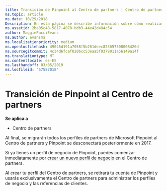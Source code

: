 ```yaml
---
title: Transición de Pinpoint al Centro de partners | Centro de partners
ms.topic: article
ms.date: 10/29/2018
Description: En esta página se describe información sobre cómo realizar la transición de Pinpoint al Centro de partners.
ms.assetid: 2ba05c48-5817-4078-bdb3-44e42d484c54
author: MaggiePucciEvans
ms.author: evansma
ms.localizationpriority: medium
ms.openlocfilehash: 49045d191a7058f5b261deec823657308008420d
ms.sourcegitcommit: 4c34d6fcaf020bcc53eaa5f0379011a56149a14f
ms.translationtype: MT
ms.contentlocale: es-ES
ms.lasthandoff: 03/05/2019
ms.locfileid: "57587018"
---
```

# <a name="transition-from-pinpoint-to-partner-center"></a>Transición de Pinpoint al Centro de partners

**Se aplica a**

-  Centro de partners

Al final, se migrarán todos los perfiles de partners de Microsoft Pinpoint al Centro de partners y Pinpoint se desconectará posteriormente en 2017. 

Si ya tienes un perfil de negocio de Pinpoint, puedes comenzar inmediatamente por [crear un nuevo perfil de negocio](create-a-marketing-profile.md) en el Centro de partners.

Al crear tu perfil del Centro de partners, se retirará tu cuenta de Pinpoint y usarás exclusivamente el Centro de partners para administrar los perfiles de negocio y las referencias de clientes.